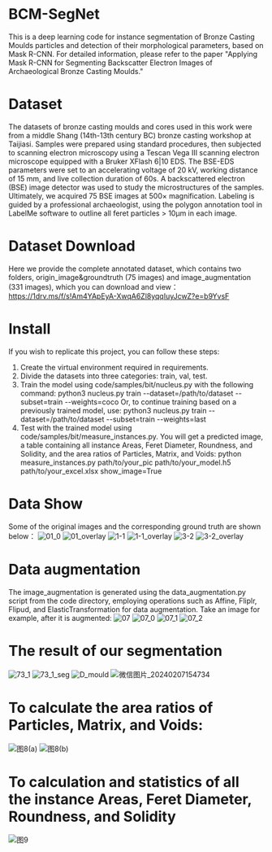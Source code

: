 # BCM-SegNet
This is a deep learning code for instance segmentation of Bronze Casting Moulds particles and detection of their morphological parameters, based on Mask R-CNN. For detailed information, please refer to the paper "Applying Mask R-CNN for Segmenting Backscatter Electron Images of Archaeological Bronze Casting Moulds."
# Dataset
The datasets of bronze casting moulds and cores used in this work were from a middle Shang (14th-13th century BC) bronze casting workshop at Taijiasi.  Samples were prepared using standard procedures, then subjected to scanning electron microscopy using a Tescan Vega III scanning electron microscope equipped with a Bruker XFlash 6|10 EDS.  The BSE-EDS parameters were set to an accelerating voltage of 20 kV, working distance of 15 mm, and live collection duration of 60s.  A backscattered electron (BSE) image detector was used to study the microstructures of the samples. Ultimately, we acquired 75 BSE images at 500× magnification.  Labeling is guided by a professional archaeologist, using the polygon annotation tool in LabelMe software to outline all feret particles > 10μm in each image.
# Dataset Download
Here we provide the complete annotated dataset, which contains two folders, origin_image&groundtruth (75 images) and image_augmentation (331 images), which you can download and view：https://1drv.ms/f/s!Am4YApEyA-XwqA6Zl8yqqIuyJcwZ?e=b9YvsF
# Install
If you wish to replicate this project, you can follow these steps:
1. Create the virtual environment required in requirements.
2. Divide the datasets into three categories: train, val, test.
3. Train the model using code/samples/bit/nucleus.py with the following command:
python3 nucleus.py train --dataset=/path/to/dataset --subset=train --weights=coco
Or, to continue training based on a previously trained model, use:
python3 nucleus.py train --dataset=/path/to/dataset --subset=train --weights=last
4. Test with the trained model using code/samples/bit/measure_instances.py. You will get a predicted image, a table containing all instance Areas, Feret Diameter, Roundness, and Solidity, and the area ratios of Particles, Matrix, and Voids:
python measure_instances.py path/to/your_pic path/to/your_model.h5 path/to/your_excel.xlsx show_image=True
# Data Show 
Some of the original images and the corresponding ground truth are shown below：
![01_0](https://github.com/LingyuLiao/BCM-SegNet/assets/159132984/5063822d-fa54-4c0f-bc1f-ec6003aed800)
![01_overlay](https://github.com/LingyuLiao/BCM-SegNet/assets/159132984/771a6cf3-fb88-4e69-8cc4-fd6ed6c21fa4)
![1-1](https://github.com/LingyuLiao/BCM-SegNet/assets/159132984/0f9a2db5-523b-4d87-87b3-f0e1d90a32ab)
![1-1_overlay](https://github.com/LingyuLiao/BCM-SegNet/assets/159132984/cd81be0e-81dc-45bb-9ef2-84bd9c2d23d7)
![3-2](https://github.com/LingyuLiao/BCM-SegNet/assets/159132984/636744ef-cdb1-4fc1-9c27-2ffb762e3c1b)
![3-2_overlay](https://github.com/LingyuLiao/BCM-SegNet/assets/159132984/40d9100d-99cd-4ccf-a783-30ec7ab71fcb)
# Data augmentation
The image_augmentation is generated using the data_augmentation.py script from the code directory, employing operations such as Affine, Fliplr, Flipud, and ElasticTransformation for data augmentation.
Take an image for example, after it is augmented:
![07](https://github.com/LingyuLiao/BCM-SegNet/assets/159132984/aae2dabb-1007-44c6-9e10-93fa2efe78a7)
![07_0](https://github.com/LingyuLiao/BCM-SegNet/assets/159132984/0a56e4d3-9338-4e65-8db8-873ead89b1f8)
![07_1](https://github.com/LingyuLiao/BCM-SegNet/assets/159132984/0863f40d-b14d-4a87-8656-626800d62866)
![07_2](https://github.com/LingyuLiao/BCM-SegNet/assets/159132984/0801cca4-77b9-45bc-9d0e-52858fca2be0)
# The result of our segmentation
![73_1](https://github.com/LingyuLiao/BCM-SegNet/assets/159132984/eb4ef8f7-b73e-4d74-81ce-9d6774c6fa3f)
![73_1_seg](https://github.com/LingyuLiao/BCM-SegNet/assets/159132984/aed7bb07-0cfc-4a55-9b0a-a6c5a736d884)
![D_mould](https://github.com/LingyuLiao/BCM-SegNet/assets/159132984/a17440bf-83ee-446c-ab42-05d62b1e5b38)
![微信图片_20240207154734](https://github.com/LingyuLiao/BCM-SegNet/assets/159132984/5bf42c90-8174-41cd-95e8-f4e7e4fa0804)
# To calculate the area ratios of Particles, Matrix, and Voids:
![图8(a)](https://github.com/LingyuLiao/BCM-SegNet/assets/159132984/62f2f620-464b-4fc3-abb0-83f9d8131fa9)
![图8(b)](https://github.com/LingyuLiao/BCM-SegNet/assets/159132984/5f18e612-1e9b-4e84-a7cc-5bce098f57bf)
# To calculation and statistics of all the instance Areas, Feret Diameter, Roundness, and Solidity
![图9](https://github.com/LingyuLiao/BCM-SegNet/assets/159132984/9d052592-023a-413e-8e15-38383fe1c44e)







